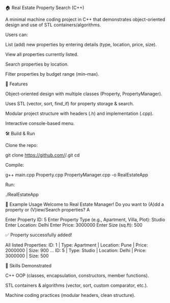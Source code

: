 🏠 Real Estate Property Search (C++)

A minimal machine coding project in C++ that demonstrates object-oriented design and use of STL containers/algorithms.

Users can:

List (add) new properties by entering details (type, location, price, size).

View all properties currently listed.

Search properties by location.

Filter properties by budget range (min–max).

🚀 Features

Object-oriented design with multiple classes (Property, PropertyManager).

Uses STL (vector, sort, find_if) for property storage & search.

Modular project structure with headers (.h) and implementation (.cpp).

Interactive console-based menu.

🛠️ Build & Run

Clone the repo:

git clone https://github.com/<your-username>/<your-repo>.git
cd <your-repo>


Compile:

g++ main.cpp Property.cpp PropertyManager.cpp -o RealEstateApp


Run:

./RealEstateApp

📖 Example Usage
Welcome to Real Estate Manager!
Do you want to (A)dd a property or (V)iew/Search properties? A

Enter Property ID: 5
Enter Property Type (e.g., Apartment, Villa, Plot): Studio
Enter Location: Delhi
Enter Price: 3000000
Enter Size (sq.ft): 500

✅ Property successfully added!

All listed Properties:
ID: 1 | Type: Apartment | Location: Pune | Price: 2000000 | Size: 900
...
ID: 5 | Type: Studio | Location: Delhi | Price: 3000000 | Size: 500

📌 Skills Demonstrated

C++ OOP (classes, encapsulation, constructors, member functions).

STL containers & algorithms (vector, sort, custom comparator, etc.).

Machine coding practices (modular headers, clean structure).
